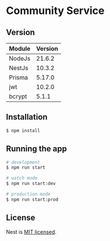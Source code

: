 

# Community Service

## Version
|Module|Version|
|------|---|
|NodeJs|21.6.2|
|NestJs|10.3.2|
|Prisma|5.17.0|
|jwt|10.2.0|
|bcrypt|5.1.1|



## Installation

```bash
$ npm install
```

## Running the app

```bash
# development
$ npm run start

# watch mode
$ npm run start:dev

# production mode
$ npm run start:prod
```




## License

Nest is [MIT licensed](LICENSE).

